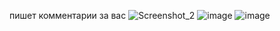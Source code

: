 пишет комментарии за вас ![Screenshot_2](https://user-images.githubusercontent.com/86554445/133924904-171eb6a8-eff8-4f60-934c-0d3b6b49c54c.png)
![image](https://user-images.githubusercontent.com/86554445/133924925-c664361f-2b23-4bed-92e4-1391e0e9dea9.png)
![image](https://user-images.githubusercontent.com/86554445/133924945-1e82bbbc-c4d5-4d8d-835f-ec017513aa3c.png)
